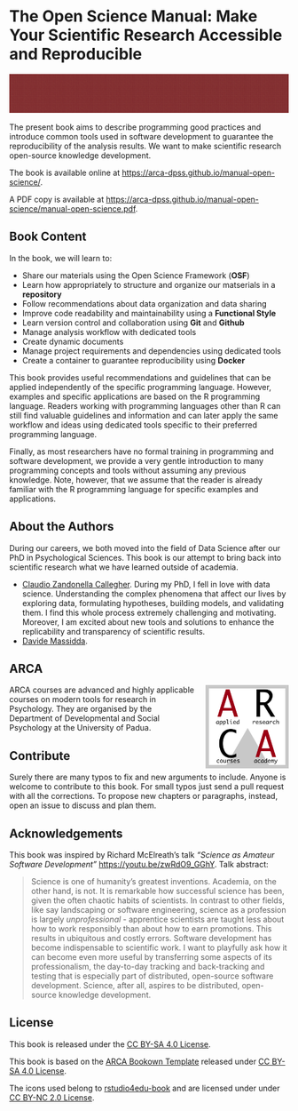 
<!-- README.md is generated from README.Rmd. Please edit that file -->

# The Open Science Manual: Make Your Scientific Research Accessible and Reproducible

<!-- badges: start -->
<!-- badges: end -->

<img src="assets/images/banner.png" height="70px" width="100%">

The present book aims to describe programming good practices and
introduce common tools used in software development to guarantee the
reproducibility of the analysis results. We want to make scientific
research open-source knowledge development.

The book is available online at
<https://arca-dpss.github.io/manual-open-science/>.

A PDF copy is available at
<https://arca-dpss.github.io/manual-open-science/manual-open-science.pdf>.

## Book Content

In the book, we will learn to:

-   Share our materials using the Open Science Framework (**OSF**)
-   Learn how appropriately to structure and organize our matserials in
    a **repository**
-   Follow recommendations about data organization and data sharing
-   Improve code readability and maintainability using a **Functional
    Style**
-   Learn version control and collaboration using **Git** and **Github**
-   Manage analysis workflow with dedicated tools
-   Create dynamic documents
-   Manage project requirements and dependencies using dedicated tools
-   Create a container to guarantee reproducibility using **Docker**

This book provides useful recommendations and guidelines that can be
applied independently of the specific programming language. However,
examples and specific applications are based on the R programming
language. Readers working with programming languages other than R can
still find valuable guidelines and information and can later apply the
same workflow and ideas using dedicated tools specific to their
preferred programming language.

Finally, as most researchers have no formal training in programming and
software development, we provide a very gentle introduction to many
programming concepts and tools without assuming any previous knowledge.
Note, however, that we assume that the reader is already familiar with
the R programming language for specific examples and applications.

## About the Authors

During our careers, we both moved into the field of Data Science after
our PhD in Psychological Sciences. This book is our attempt to bring
back into scientific research what we have learned outside of academia.

-   [Claudio Zandonella
    Callegher](https://claudiozandonella.netlify.app/). During my PhD, I
    fell in love with data science. Understanding the complex phenomena
    that affect our lives by exploring data, formulating hypotheses,
    building models, and validating them. I find this whole process
    extremely challenging and motivating. Moreover, I am excited about
    new tools and solutions to enhance the replicability and
    transparency of scientific results.
-   [Davide Massidda](https://www.linkedin.com/in/davidemassidda/).

## ARCA

<img style = "margin-left: 20px;" align="right" width="150" height="150" src="assets/images/arca-logo.png">

ARCA courses are advanced and highly applicable courses on modern tools
for research in Psychology. They are organised by the Department of
Developmental and Social Psychology at the University of Padua.

## Contribute

Surely there are many typos to fix and new arguments to include. Anyone
is welcome to contribute to this book. For small typos just send a pull
request with all the corrections. To propose new chapters or paragraphs,
instead, open an issue to discuss and plan them.

## Acknowledgements

This book was inspired by Richard McElreath’s talk *“Science as Amateur
Software Development”* <https://youtu.be/zwRdO9_GGhY>. Talk abstract:

> Science is one of humanity’s greatest inventions. Academia, on the
> other hand, is not. It is remarkable how successful science has been,
> given the often chaotic habits of scientists. In contrast to other
> fields, like say landscaping or software engineering, science as a
> profession is largely *unprofessional* - apprentice scientists are
> taught less about how to work responsibly than about how to earn
> promotions. This results in ubiquitous and costly errors. Software
> development has become indispensable to scientific work. I want to
> playfully ask how it can become even more useful by transferring some
> aspects of its professionalism, the day-to-day tracking and
> back-tracking and testing that is especially part of distributed,
> open-source software development. Science, after all, aspires to be
> distributed, open-source knowledge development.

## License

This book is released under the [CC BY-SA 4.0
License](https://creativecommons.org/licenses/by-sa/4.0/).

This book is based on the [ARCA Bookown
Template](https://github.com/arca-dpss/template-bookdown) released under
[CC BY-SA 4.0 License](https://creativecommons.org/licenses/by-sa/4.0/).

The icons used belong to
[rstudio4edu-book](https://rstudio4edu.github.io/rstudio4edu-book/) and
are licensed under under [CC BY-NC 2.0
License](https://creativecommons.org/licenses/by-nc/2.0/).
